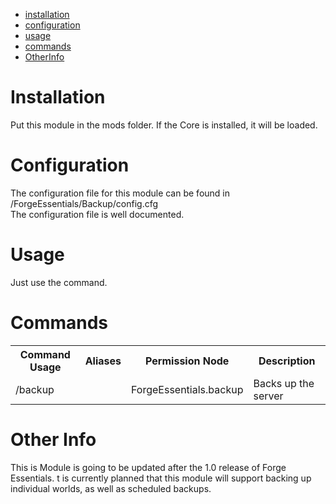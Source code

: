 * [installation](#install)
* [configuration](#config)
* [usage](#use)
* [commands](#command)
* [OtherInfo](#other)

# Installation <a name="install"></a>
Put this module in the mods folder. If the Core is installed, it will be loaded.

# Configuration <a name="config"></a>
The configuration file for this module can be found in <serverDir>/ForgeEssentials/Backup/config.cfg  
The configuration file is well documented.

# Usage <a name="use"></a>
Just use the command.

# Commands <a name="command"></a>
<table>
	<tr>
		<th>Command Usage</th>
		<th>Aliases</th>
		<th>Permission Node</th>
		<th>Description</th>
	</tr>
	<tr>
		<td>/backup</td>
		<td></td>
		<td>ForgeEssentials.backup</td>
		<td>Backs up the server</td>
	</tr>
	<tr>
</table>


# Other Info <a name="other"></a>
This is Module is going to be updated after the 1.0 release of Forge Essentials. t is currently planned that this module will support backing up individual worlds, as well as scheduled backups.